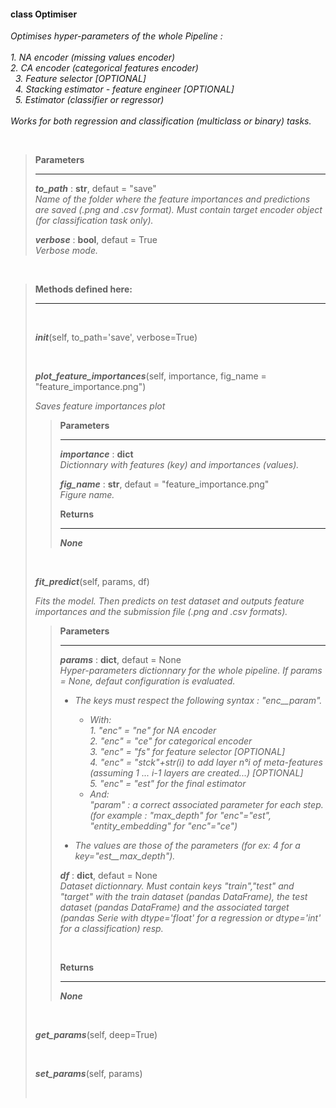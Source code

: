 ####  class Optimiser  ####
*Optimises hyper-parameters of the whole Pipeline :*<br/>
<br/>
  *1. NA encoder (missing values encoder)* <br/>
  *2. CA encoder (categorical features encoder)* <br/>
  *3. Feature selector [OPTIONAL]* <br/>
  *4. Stacking estimator - feature engineer [OPTIONAL]* <br/>
  *5. Estimator (classifier or regressor)* <br/>
<br/>
*Works for both regression and classification (multiclass or binary) tasks.* <br/>

<br/>

> **Parameters**
> ___
>  
> ***to_path*** : **str**, defaut = "save" <br/>
> *Name of the folder where the feature importances and predictions are saved (.png and .csv format). Must contain target encoder object (for classification task only).*
>
> ***verbose*** : **bool**, defaut = True <br/>
> *Verbose mode.*

<br/>

> **Methods defined here:**
> ___
>
> <br/>
>
> ***init***(self, to_path='save', verbose=True) 
> 
> <br/>
>
> ***plot_feature_importances***(self, importance, fig_name = "feature_importance.png") 
>
> *Saves feature importances plot*
>
>> **Parameters** 
>> ___ 
>>
>> ***importance*** : **dict** <br/>
>> *Dictionnary with features (key) and importances (values).* 
>>
>> ***fig_name*** : **str**, defaut = "feature_importance.png" <br/>
>> *Figure name.* 
>>
>> **Returns** 
>> ___ 
>>
>> ***None*** 
>
> <br/>
>
> ***fit_predict***(self, params, df) 
>
> *Fits the model. Then predicts on test dataset and outputs feature importances and the submission file (.png and .csv formats).*
>
>> **Parameters** 
>> ___ 
>> 
>> ***params*** : **dict**, defaut = None <br/>
>> *Hyper-parameters dictionnary for the whole pipeline. If params = None, defaut configuration is evaluated.* <br/>
>>
>> * *The keys must respect the following syntax : "enc\_\_param".* <br/>
>>   * *With:* <br/>
>>       *1. "enc" = "ne" for NA encoder* <br/>
>>       *2. "enc" = "ce" for categorical encoder* <br/>
>>       *3. "enc" = "fs" for feature selector [OPTIONAL]* <br/>
>>       *4. "enc" = "stck"+str(i) to add layer n°i of meta-features (assuming 1 ... i-1 layers are created...) [OPTIONAL]* <br/>
>>       *5. "enc" = "est" for the final estimator* <br/>
>>   * *And:* <br/>
>>       *"param" : a correct associated parameter for each step. (for example : "max_depth" for "enc"="est", "entity_embedding" for "enc"="ce")* <br/>
>> 
>> * *The values are those of the parameters (for ex: 4 for a key="est\_\_max_depth").* <br/>
>> 
>> ***df*** : **dict**, defaut = None <br/>
>> *Dataset dictionnary. Must contain keys "train","test" and "target" with the train dataset (pandas DataFrame), the test dataset (pandas DataFrame) and the associated target (pandas Serie with dtype='float' for a regression or dtype='int' for a classification) resp.* 
>>
>> <br/>
>> 
>> **Returns** 
>> ___ 
>>
>> ***None*** 
>
> <br/>
>
> ***get_params***(self, deep=True)
>
> <br/>
>
> ***set_params***(self, params)
>
> <br/>
>
